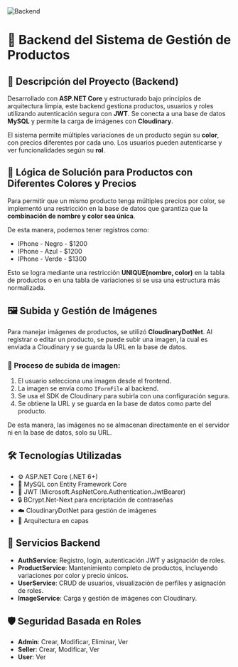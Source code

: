 <img src='https://i.imgur.com/oV7AZCy.png' alt="Backend"/>

<h1>🔧 Backend del Sistema de Gestión de Productos</h1> 

<h2>🧠 Descripción del Proyecto (Backend)</h2> 

<p>Desarrollado con <strong>ASP.NET Core</strong> y estructurado bajo principios de arquitectura limpia, este backend gestiona productos, usuarios y roles utilizando autenticación segura con <strong>JWT</strong>. Se conecta a una base de datos <strong>MySQL</strong> y permite la carga de imágenes con <strong>Cloudinary</strong>.</p>

<p>El sistema permite múltiples variaciones de un producto según su <strong>color</strong>, con precios diferentes por cada uno. Los usuarios pueden autenticarse y ver funcionalidades según su <strong>rol</strong>.</p>

<h2>🧠 Lógica de Solución para Productos con Diferentes Colores y Precios</h2> 

<p>Para permitir que un mismo producto tenga múltiples precios por color, se implementó una restricción en la base de datos que garantiza que la <strong>combinación de nombre y color sea única</strong>.</p>

<p>De esta manera, podemos tener registros como:</p>

<ul>
<li>IPhone - Negro - $1200</li>
<li>IPhone - Azul - $1200</li>
<li>IPhone - Verde - $1300</li>
</ul>

<p>Esto se logra mediante una restricción <strong>UNIQUE(nombre, color)</strong> en la tabla de productos o en una tabla de variaciones si se usa una estructura más normalizada.</p>

<h2>🖼️ Subida y Gestión de Imágenes</h2>

<p>Para manejar imágenes de productos, se utilizó <strong>CloudinaryDotNet</strong>. Al registrar o editar un producto, se puede subir una imagen, la cual es enviada a Cloudinary y se guarda la URL en la base de datos.</p>

<h3>🧩 Proceso de subida de imagen:</h3>
<ol>
<li>El usuario selecciona una imagen desde el frontend.</li>
<li>La imagen se envía como <code>IFormFile</code> al backend.</li>
<li>Se usa el SDK de Cloudinary para subirla con una configuración segura.</li>
<li>Se obtiene la URL y se guarda en la base de datos como parte del producto.</li>
</ol>

<p>De esta manera, las imágenes no se almacenan directamente en el servidor ni en la base de datos, solo su URL.</p>

<h2>🛠 Tecnologías Utilizadas</h2> 
<ul> 
<li>⚙️ ASP.NET Core (.NET 6+)</li>
<li>🧱 MySQL con Entity Framework Core</li>
<li>🔐 JWT (Microsoft.AspNetCore.Authentication.JwtBearer)</li>
<li>🔒 BCrypt.Net-Next para encriptación de contraseñas</li>
<li>☁️ CloudinaryDotNet para gestión de imágenes</li>
<li>📁 Arquitectura en capas</li>
</ul>

<h2>🧰 Servicios Backend</h2> 
<ul>
<li><strong>AuthService</strong>: Registro, login, autenticación JWT y asignación de roles.</li>
<li><strong>ProductService</strong>: Mantenimiento completo de productos, incluyendo variaciones por color y precio únicos.</li>
<li><strong>UserService</strong>: CRUD de usuarios, visualización de perfiles y asignación de roles.</li>
<li><strong>ImageService</strong>: Carga y gestión de imágenes con Cloudinary.</li>
</ul>

<h2>🛡 Seguridad Basada en Roles</h2>
<ul>
<li><strong>Admin</strong>: Crear, Modificar, Eliminar, Ver</li>
<li><strong>Seller</strong>: Crear, Modificar, Ver</li>
<li><strong>User</strong>: Ver</li>
</ul>

